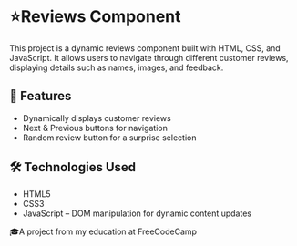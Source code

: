 # ⭐Reviews Component
This project is a dynamic reviews component built with HTML, CSS, and JavaScript. It allows users to navigate through different customer reviews, displaying details such as names, images, and feedback.

## 🎯 Features
- Dynamically displays customer reviews
- Next & Previous buttons for navigation
- Random review button for a surprise selection

## 🛠️ Technologies Used
- HTML5
- CSS3
- JavaScript – DOM manipulation for dynamic content updates

🎓A project from my education at FreeCodeCamp